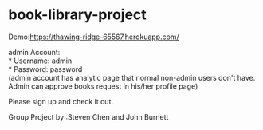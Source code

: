 # book-library-project


Demo:https://thawing-ridge-65567.herokuapp.com/

admin Account:   
         *   Username: admin    
         *   Password: password  
 (admin account has analytic page that normal non-admin users don't have. Admin can approve books request in his/her profile page)  
 
 Please sign up and check it out.  
 
 
 Group Project by :Steven Chen and John Burnett
